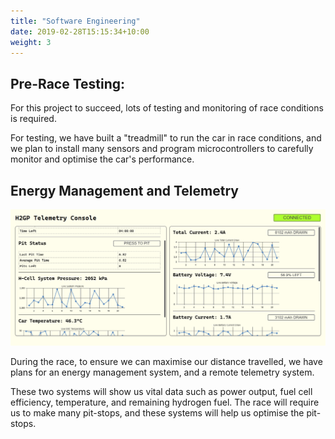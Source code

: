 ```yaml
---
title: "Software Engineering"
date: 2019-02-28T15:15:34+10:00
weight: 3
---
```


## Pre-Race Testing:
For this project to succeed, lots of testing and monitoring of race conditions is required.

For testing, we have built a "treadmill" to run the car in race conditions, and we plan to install many sensors and program microcontrollers to carefully monitor and optimise the car's performance.

## Energy Management and Telemetry

<img src="/images/telemetry.png">

During the race, to ensure we can maximise our distance travelled, we have plans for an energy management system, and a remote telemetry system.

These two systems will show us vital data such as power output, fuel cell efficiency, temperature, and remaining hydrogen fuel. The race will require us to make many pit-stops, and these systems will help us optimise the pit-stops. 